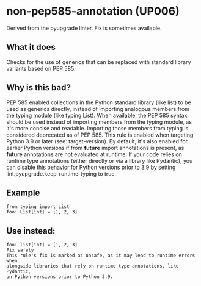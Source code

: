 # non-pep585-annotation (UP006)
Derived from the pyupgrade linter.
Fix is sometimes available.
## What it does
Checks for the use of generics that can be replaced with standard library
variants based on PEP 585.
## Why is this bad?
PEP 585 enabled collections in the Python standard library (like list)
to be used as generics directly, instead of importing analogous members
from the typing module (like typing.List).
When available, the PEP 585 syntax should be used instead of importing
members from the typing module, as it's more concise and readable.
Importing those members from typing is considered deprecated as of PEP
585.
This rule is enabled when targeting Python 3.9 or later (see:
target-version). By default, it's also enabled for earlier Python
versions if from __future__ import annotations is present, as
__future__ annotations are not evaluated at runtime. If your code relies
on runtime type annotations (either directly or via a library like
Pydantic), you can disable this behavior for Python versions prior to 3.9
by setting lint.pyupgrade.keep-runtime-typing to true.
## Example
```
from typing import List
foo: List[int] = [1, 2, 3]
```
## Use instead:
```
foo: list[int] = [1, 2, 3]
Fix safety
This rule's fix is marked as unsafe, as it may lead to runtime errors when
alongside libraries that rely on runtime type annotations, like Pydantic,
on Python versions prior to Python 3.9.
```